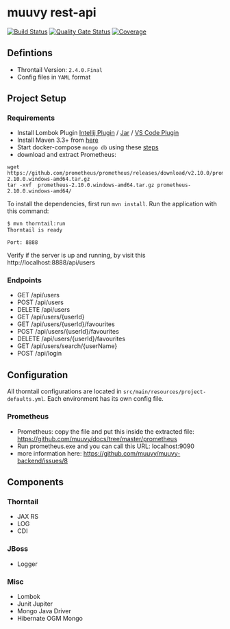 # muuvy rest-api

[![Build Status](https://travis-ci.org/muuvy/muuvy-backend.svg?branch=master)](https://travis-ci.org/muuvy/muuvy-backend)
[![Quality Gate Status](https://sonarcloud.io/api/project_badges/measure?project=org.muuvy.backend%3Amuuvy-backend&metric=alert_status)](https://sonarcloud.io/dashboard?id=org.muuvy.backend%3Amuuvy-backend)
[![Coverage](https://sonarcloud.io/api/project_badges/measure?project=org.muuvy.backend%3Amuuvy-backend&metric=coverage)](https://sonarcloud.io/dashboard?id=org.muuvy.backend%3Amuuvy-backend)

## Defintions

* Throntail Version: `2.4.0.Final`
* Config files in `YAML` format

## Project Setup

### Requirements

* Install Lombok Plugin [Intellij Plugin](https://plugins.jetbrains.com/plugin/6317-lombok) / [Jar](https://search.maven.org/search?q=g:org.projectlombok%20AND%20a:lombok&core=gav) / [VS Code Plugin](https://marketplace.visualstudio.com/items?itemName=GabrielBB.vscode-lombok)
* Install Maven 3.3+ from [here](https://maven.apache.org/guides/getting-started/)
* Start docker-compose `mongo db` using these [steps](https://github.com/muuvy/database)
* download and extract Prometheus:
```
wget https://github.com/prometheus/prometheus/releases/download/v2.10.0/prometheus-2.10.0.windows-amd64.tar.gz
tar -xvf  prometheus-2.10.0.windows-amd64.tar.gz prometheus-2.10.0.windows-amd64/
```    

To install the dependencies, first run `mvn install`. Run the application with this command:

``` bash
$ mvn thorntail:run
Thorntail is ready
```

`Port: 8888`

Verify if the server is up and running, by visit this http://localhost:8888/api/users

### Endpoints

- GET /api/users
- POST /api/users
- DELETE /api/users
- GET /api/users/{userId}
- GET /api/users/{userId}/favourites
- POST /api/users/{userId}/favourites
- DELETE /api/users/{userId}/favourites
- GET /api/users/search/{userName}
- POST /api/login


## Configuration

All thorntail configurations are located in `src/main/resources/project-defaults.yml`. Each environment has its own config file.

### Prometheus
- Prometheus: copy the file and put this inside the extracted file: https://github.com/muuvy/docs/tree/master/prometheus
- Run prometheus.exe and you can call this URL: localhost:9090
- more information here: https://github.com/muuvy/muuvy-backend/issues/8

## Components

### Thorntail

* JAX RS
* LOG
* CDI

### JBoss

* Logger

### Misc

* Lombok
* Junit Jupiter
* Mongo Java Driver
* Hibernate OGM Mongo
